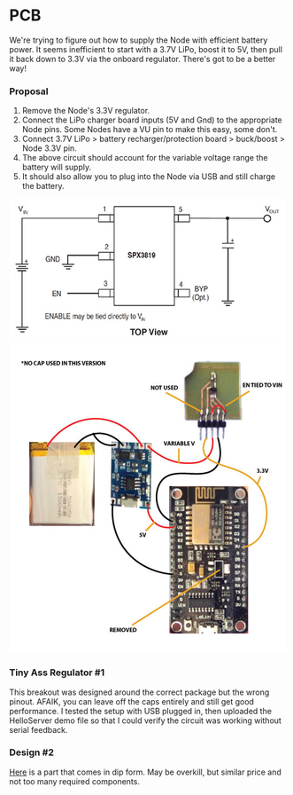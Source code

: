 # PCB
We're trying to figure out how to supply the Node with efficient battery
power. It seems inefficient to start with a 3.7V LiPo, boost it to 5V, then
pull it back down to 3.3V via the onboard regulator. There's got to be a better way!

### Proposal
1. Remove the Node's 3.3V regulator.
2. Connect the LiPo charger board inputs (5V and Gnd) to the appropriate Node pins. Some Nodes have a VU pin to make this easy, some don't.
2. Connect 3.7V LiPo > battery recharger/protection board > buck/boost > Node 3.3V pin.
3. The above circuit should account for the variable voltage range the battery will supply.
5. It should also allow you to plug into the Node via USB and still charge the battery.

![alt text](1/SPX3819_pinout.jpg)
![alt text](1/tiny-ass-setup.jpg)

### Tiny Ass Regulator #1
This breakout was designed around the correct package but the wrong
pinout. AFAIK, you can leave off the caps entirely and still get good
performance. I tested the setup with USB plugged in, then uploaded the
HelloServer demo file so that I could verify the circuit was working
without serial feedback.
 
### Design #2
[Here](http://www.mouser.com/ds/2/308/MC34063A-D-77978.pdf) is a part that comes in dip form. May be overkill, but similar price and not too many required components.